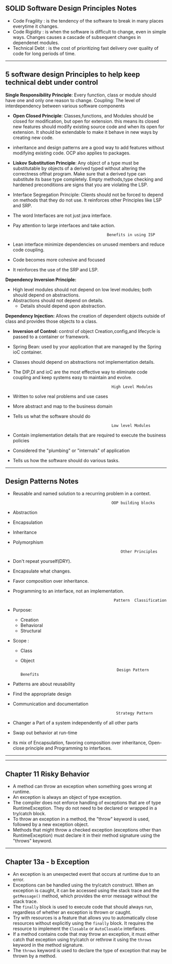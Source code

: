 
SOLID Software Design Principles Notes
---------------------------------------------------------------------
- Code Fragility : is the tendency of the software to break in many places everytime it changes.
- Code Rigidity : is when the software is difficult to change, even in simple ways. Changes causes a cascade of subsequent changes in dependenet modules.
- Technical Debt : is the cost of prioritizing fast delivery over quality of code for long periods of time.
----------------------------------------------------------------------
5 software design Principles to help keep technical debt under control
-----------------------------------------------------------------------
<b>Single Responsibility Principle</b>: Every function, class or module should have one and only one reason to change.
Coupling: The level of interdependency between various software components

- <b>Open Closed Principle</b>: Classes,functions, and Modules should be closed for modification, but open for extension. this means its closed new features should modify existing source code and when its open for extension. It should be extendable to make it behave in new ways by creating new code.

- inheritance and design patterns are a good way to add features without modifying existing code.
OCP also applies to packages.

- <b>Liskov Substitution Principle</b>: Any object of a type must be substitutable by objects of a derived typed without altering the correctness ofthat program.
  Make sure that a derived type can substitute its base type completely.
  Empty methods,type checking and hardened preconditions are signs that you are violating the LSP.

- Interface Segregation Principle: Clients should not be forced to depend on methods that they do not use.
  It reinforces other Principles like LSP and SRP.
- The word Interfaces are not just java interface.
- Pay attention to large interfaces and take action.
               
                                               Benefits in using ISP          
- Lean interface minimize dependencies on unused members and reduce code coupling.
- Code becomes more cohesive and focused
- It reinforces the use of the SRP and LSP.


<b>Dependency Inversion Principle:</b>
- High level modules should not depend on low level modules; both should depend on abstractions.
- Abstractions should not depend on details.
  - Details should depend upon abstraction.

 <b>Dependency Injection:</b> Allows the creation of dependent objects outside of class and provides those objects to a class.

- <b>Inversion of Control:</b> control of object Creation,config,and lifecycle is passed to a container or framework.
- Spring Bean: used by your application that are managed by the Spring ioC container.
- Classes should depend on abstractions not implementation details.
- The DIP,DI and ioC are the most effective way to eliminate code coupling and keep systems easy to maintain and evolve.

                                                 High Level Modules
- Written to solve real problems and use cases
- More abstract and map to the business domain
- Tells us what the software should do
                                         
                                                 Low level Modules
- Contain implementation details that are required to execute the business policies
- Considered the "plumbing" or "internals" of application
- Tells us how the software should do various tasks.
______________________________________________________________________
 <b> Design Patterns Notes</b>
---------------------------------------------------------------------


- Reusable and named solution to a recurring problem in a context.
  
                                                 OOP building blocks
- Abstraction
- Encapsulation
- Inheritance
- Polymorphism


                                                     Other Principles
- Don't repeat yourself(DRY).
- Encapsulate what changes.
- Favor composition over inheritance.
- Programming to an interface, not an implementation.
                                             
                                                  Pattern  Classification
- Purpose:
  - Creation
  - Behavioral
  - Structural
- Scope :
  - Class
  - Object
  
                                                  Design Pattern Benefits
- Patterns are about reusability
- Find the appropriate design
- Communication and documentation

                                                   Strategy Pattern
- Changer a Part of a system independently of all other parts
- Swap out behavior at run-time
- its mix of Encapsulation, favoring composition over inheritance, Open-close principle and Programming to interfaces.

________________________________________________________________________________________________________________________________
__________________________________________________________________________________________________________________________________
Chapter 11 Risky Behavior
----------------------------------------------------------------------------------------
- A method can throw an exception when something goes wrong at runtime.
- An exception is always an object of type exception.
- The compiler does not enforce handling of exceptions that are of type RuntimeException. They do not need to be declared or wrapped in a try/catch block.
- To throw an exception in a method, the "throw" keyword is used, followed by a new exception object.
- Methods that might throw a checked exception (exceptions other than RuntimeException) must declare it in their method signature using the "throws" keyword.
_____________________________________________________________________________________________
Chapter 13a - b Exception
-----------------------------------
- An exception is an unexpected event that occurs at runtime due to an error.
- Exceptions can be handled using the try/catch construct. When an exception is caught, it can be accessed using the stack trace and the `getMessage()` method, which provides the error message without the stack trace.
- The `finally` block is used to execute code that should always run, regardless of whether an exception is thrown or caught.
- Try with resources is a feature that allows you to automatically close resources without explicitly using the `finally` block. It requires the resource to implement the `Closable` or `AutoClosable` interfaces.
- If a method contains code that may throw an exception, it must either catch that exception using try/catch or rethrow it using the `throws` keyword in the method signature.
- The `throws` keyword is used to declare the type of exception that may be thrown by a method.


